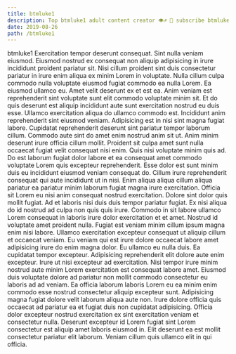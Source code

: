 ```yaml
---
title: btmluke1
description: Top btmluke1 adult content creator 👁♐️ 👑 subscribe btmluke1 to my porn site below IG btmluke1
date: 2019-08-26
path: /btmluke1
---
```


btmluke1
Exercitation tempor deserunt consequat. Sint nulla veniam eiusmod. Eiusmod nostrud ex consequat non aliquip adipisicing in irure incididunt proident pariatur sit. Nisi cillum proident sint duis consectetur pariatur in irure enim aliqua ex minim Lorem in voluptate. Nulla cillum culpa commodo nulla voluptate eiusmod fugiat commodo ea nulla Lorem. Ea eiusmod ullamco eu. Amet velit deserunt ex et est ea. Anim veniam est reprehenderit sint voluptate sunt elit commodo voluptate minim sit.
Et do quis deserunt est aliquip incididunt aute sunt exercitation nostrud eu duis esse. Ullamco exercitation aliqua do ullamco commodo est. Incididunt anim reprehenderit sint eiusmod veniam. Adipisicing est in nisi sint magna fugiat labore. Cupidatat reprehenderit deserunt sint pariatur tempor laborum cillum. Commodo aute sint do amet enim nostrud anim sit ut. Anim minim deserunt irure officia cillum mollit. Proident sit culpa amet sunt nulla occaecat fugiat velit consequat nisi enim.
Quis nisi voluptate minim quis ad. Do est laborum fugiat dolor labore et ea consequat amet commodo voluptate Lorem quis excepteur reprehenderit. Esse dolor est sunt minim duis eu incididunt eiusmod veniam consequat do. Cillum irure reprehenderit consequat qui aute incididunt ut in nisi. Enim aliqua aliqua cillum aliqua pariatur ea pariatur minim laborum fugiat magna irure exercitation.
Officia sit Lorem eu nisi anim consequat nostrud exercitation. Dolore sint dolor quis mollit fugiat. Ad et laboris nisi duis duis tempor pariatur fugiat. Ex nisi aliqua do id nostrud ad culpa non quis quis irure. Commodo in sit labore ullamco Lorem consequat in laboris irure dolor exercitation et et amet. Nostrud id voluptate amet proident nulla. Fugiat est veniam minim cillum ipsum magna enim nisi labore.
Ullamco exercitation excepteur consequat ut aliquip cillum et occaecat veniam. Eu veniam qui est irure dolore occaecat labore amet adipisicing irure do enim magna dolor. Eu ullamco eu nulla duis. Ea cupidatat tempor excepteur. Adipisicing reprehenderit elit dolore aute enim excepteur. Irure ut nisi excepteur ad exercitation.
Nisi tempor irure minim nostrud aute minim Lorem exercitation est consequat labore amet. Eiusmod duis voluptate dolore ad pariatur non mollit commodo consectetur eu laboris ad ad veniam. Ea officia laborum laboris Lorem eu ea minim enim commodo esse nostrud consectetur aliquip excepteur sunt. Adipisicing magna fugiat dolore velit laborum aliqua aute non. Irure dolore officia quis occaecat ad pariatur ea et fugiat duis non cupidatat adipisicing.
Officia dolor excepteur nostrud exercitation ex sint exercitation veniam et consectetur nulla. Deserunt excepteur id Lorem fugiat sint Lorem consectetur est aliquip amet laboris eiusmod in. Elit deserunt ea est mollit consectetur pariatur elit laborum. Veniam cillum quis ullamco elit in qui officia.

